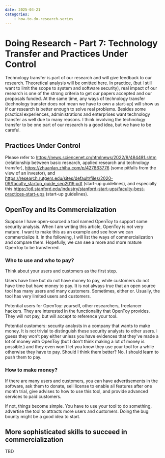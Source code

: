 ```yaml
---
date: 2025-04-21
categories:
    - how-to-do-research-series
---
```


# Doing Research - Part 7: Technology Transfer and Practices Under Control

<!-- more -->

Technology transfer is part of our research and will give feedback to our
research. Theoretical analysis will be omitted here. In practice, (but I still
want to limit the scope to system and software security), real impact of our
research is one of the strong criteria to get our papers accepted and our
proposals funded. At the same time, any ways of technology transfer (technology
transfer does not mean we have to own a start-up) will show us if our research
is better enough to solve real problems. Besides some practical experiences,
administrations and enterprises want technology transfer as well due to many
reasons. I think involving the technology transfer to be one part of our
research is a good idea, but we have to be careful.

## Practices Under Control

Please refer to https://news.sciencenet.cn/htmlnews/2022/8/484481.shtm
(relationship between basic research, applied research and technology transfer),
https://zhuanlan.zhihu.com/p/427863776 (some pitfalls from the view of an
investor), and 
https://research.rutgers.edu/sites/default/files/2020-09/faculty_startup_guide_sep2019.pdf
(start-up guidelines), and especially this
https://otl.stanford.edu/industry/stanford-start-ups/faculty-best-practices-start-ups
(start-up guidelines).

## OpenToy and Its Commercialization 

Suppose I have open-sourced a tool named OpenToy to support some security
analysis. When I am writing this article, OpenToy is not very mature. I want to
make this as an example and see how we can commercialize it. In the following, I
will list the ways of commercialization and compare them. Hopefully, we can see
a more and more mature OpenToy to be transferred.

### Who to use and who to pay?

Think about your users and customers as the first step.

Users have time but do not have money to pay, while customers do not have time
but have money to pay. It is not always true that an open source tool has many
users and many customers. Sometimes, either or. Usually, the tool has very
limited users and customers.

Potential users for OpenToy: yourself, other researchers, freelancer hackers.
They are interested in the functionality that OpenToy provides. They will not
pay, but will accept to reference your tool.

Potential customers: security analysts in a company that wants to make money.
It is not trivial to distinguish these security analysts to other users. I guess
they won't pay either unless you have evidences that they've made a lot of money
with OpenToy (but I don't think making a lot of money is possible.) and they
even won't let you know they use your tool for a while otherwise they have to
pay. Should I think them better? No. I should learn to push them to pay.

### How to make money?

If there are many users and customers, you can have advertisements in the
software, ask them to donate, sell license to enable all features after one
month trial, give advises to how to use this tool, and provide advanced services
to paid customers.

If not, things become simple. You have to use your tool to do something,
advertise the tool to attracts more users and customers. Doing the bug bounty
might be a good idea to start.

## More sophisticated skills to succeed in commercialization

TBD
